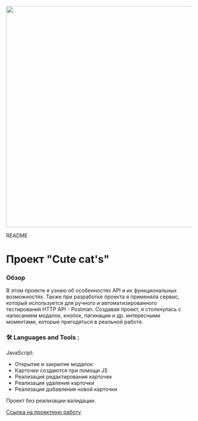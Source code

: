 <div id="header" align="center">
  <img src="https://damion.club/uploads/posts/2022-03/1648029588_29-damion-club-p-kot-v-ochkakh-oboi-oboi-na-rabochii-stol-47.jpg" width="600"/>
</div>

README

# Проект "Cute cat's"

### Обзор
В этом проекте я узнаю об особенностях API и их функциональных возможностях. Также при разработке проекта я применяла сервис, который используется для ручного и автоматизированного тестирования HTTP API - Postman. Создавая проект, я столкнулась с написанием модалок, кнопок, пагинации и др. интересными моментами, которые пригодяться в реальной работе.

### :hammer_and_wrench: Languages and Tools :

JavaScript:
* Открытие и закрытие модалок
* Карточки создаются при помощи JS
* Реализация редактирования карточек
* Реализация удаления карточки
* Реализация добавления новой карточки

Проект без реализации валидации.

 [Ссылка на проектную работу](http://127.0.0.1:5501/index.html)

